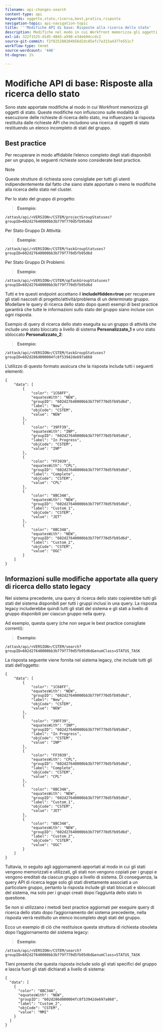 ```yaml
---
filename: api-changes-search
content-type: api
keywords: oggetto,stato,ricerca,best,pratica,risposta
navigation-topic: api-navigation-topic
title: '''Modifiche API di base: Risposte alla ricerca dello stato'
description: Modifiche nel modo in cui Workfront memorizza gli oggetti di stato.
exl-id: 322f1525-d1d5-4845-a590-e34eb94ccdc2
source-git-commit: f2f825280204b56d2dc85efc7a315a4377e551c7
workflow-type: tm+mt
source-wordcount: '446'
ht-degree: 1%

---
```


# Modifiche API di base: Risposte alla ricerca dello stato

Sono state apportate modifiche al modo in cui Workfront memorizza gli oggetti di stato. Queste modifiche non influiscono sulle modalità di esecuzione delle richieste di ricerca dello stato, ma influenzano la risposta restituita dalle richieste API che includono una ricerca di oggetti di stato restituendo un elenco incompleto di stati del gruppo.

## Best practice

Per recuperare in modo affidabile l’elenco completo degli stati disponibili per un gruppo, le seguenti richieste sono considerate best practice.

>[!NOTE]
>
>Queste strutture di richiesta sono consigliate per tutti gli utenti indipendentemente dal fatto che siano state apportate o meno le modifiche alla ricerca dello stato nel cluster.

Per lo stato del gruppo di progetto:

>**Esempio:**

```
/attask/api/<VERSION>/CSTEM/projectGroupStatuses?groupID=602d27640000bb3b779f770d5fb95d6d
```

Per Stato Gruppo Di Attività:

>**Esempio:**

```
/attask/api/<VERSION>/CSTEM/taskGroupStatuses?groupID=602d27640000bb3b779f770d5fb95d6d
```

Per Stato Gruppo Di Problemi:

>**Esempio:**

```
/attask/api/<VERSION>/CSTEM/opTaskGroupStatuses?groupID=602d27640000bb3b779f770d5fb95d6d
```

Tutti e tre questi endpoint accettano il **includeHidden=true** per recuperare gli stati nascosti di progetto/attività/problema di un determinato gruppo. Modellare le query di ricerca dello stato dopo questi esempi di best practice garantirà che tutte le informazioni sullo stato del gruppo siano incluse con ogni risposta.

Esempio di query di ricerca dello stato eseguita su un gruppo di attività che include uno stato bloccato a livello di sistema **Personalizzato_1** e uno stato sbloccato **Personalizzato_2**:

>**Esempio:**

```
/attask/api/<VERSION>/CSTEM/taskGroupStatuses?groupID=602d286d000004fc8f53942de697a868
```

L’utilizzo di questo formato assicura che la risposta includa tutti i seguenti elementi:

```
{
    "data": [
        {
            "color": "1C68FF",
            "equatesWith": "NEW",
            "groupID": "602d27640000bb3b779f770d5fb95d6d",
            "label": "New",
            "objCode": "CSTEM",
            "value": "NEW"
        },
        {
            "color": "39FF39",
            "equatesWith": "INP",
            "groupID": "602d27640000bb3b779f770d5fb95d6d",
            "label": "In Progress",
            "objCode": "CSTEM",
            "value": "INP"
        },
        {
            "color": "FF3939",
            "equatesWith": "CPL",
            "groupID": "602d27640000bb3b779f770d5fb95d6d",
            "label": "Complete",
            "objCode": "CSTEM",
            "value": "CPL"
        },
        {
            "color": "8BC34A",
            "equatesWith": "NEW",
            "groupID": "602d27640000bb3b779f770d5fb95d6d",
            "label": "Custom_1",
            "objCode": "CSTEM",
            "value": "JET"
        },
        {
            "color": "8BC34A",
            "equatesWith": "NEW",
            "groupID": "602d27640000bb3b779f770d5fb95d6d",
            "label": "Custom_2",
            "objCode": "CSTEM",
            "value": "OGC"
        }
    ]
}
```

## Informazioni sulle modifiche apportate alla query di ricerca dello stato legacy

Nel sistema precedente, una query di ricerca dello stato copierebbe tutti gli stati del sistema disponibili per tutti i gruppi inclusi in una query. La risposta legacy includerebbe quindi tutti gli stati del sistema e gli stati a livello di gruppo disponibili per ciascun gruppo nella query.

Ad esempio, questa query (che non segue le best practice consigliate correnti):

>**Esempio:**

```
/attask/api/<VERSION>/CSTEM/search?groupID=602d27640000bb3b779f770d5fb95d6d&enumClass=STATUS_TASK
```

La risposta seguente viene fornita nel sistema legacy, che include tutti gli stati dell’oggetto:

```
{
    "data": [
        {
            "color": "1C68FF",
            "equatesWith": "NEW",
            "groupID": "602d27640000bb3b779f770d5fb95d6d",
            "label": "New",
            "objCode": "CSTEM",
            "value": "NEW"
        },
        {
            "color": "39FF39",
            "equatesWith": "INP",
            "groupID": "602d27640000bb3b779f770d5fb95d6d",
            "label": "In Progress",
            "objCode": "CSTEM",
            "value": "INP"
        },
        {
            "color": "FF3939",
            "equatesWith": "CPL",
            "groupID": "602d27640000bb3b779f770d5fb95d6d",
            "label": "Complete",
            "objCode": "CSTEM",
            "value": "CPL"
        },
        {
            "color": "8BC34A",
            "equatesWith": "NEW",
            "groupID": "602d27640000bb3b779f770d5fb95d6d",
            "label": "Custom_1",
            "objCode": "CSTEM",
            "value": "JET"
        },
        {
            "color": "8BC34A",
            "equatesWith": "NEW",
            "groupID": "602d27640000bb3b779f770d5fb95d6d",
            "label": "Custom_2",
            "objCode": "CSTEM",
            "value": "OGC"
        }
    ]
}
```

Tuttavia, in seguito agli aggiornamenti apportati al modo in cui gli stati vengono memorizzati e utilizzati, gli stati non vengono copiati per i gruppi e vengono ereditati da ciascun gruppo a livello di sistema. Di conseguenza, la query API di ricerca legge solo gli stati direttamente associati a un particolare gruppo, pertanto la risposta include gli stati bloccati e sbloccati del sistema, ma solo per i gruppi creati dopo l’aggiunta dello stato in questione.

Se non si utilizzano i metodi best practice aggiornati per eseguire query di ricerca dello stato dopo l’aggiornamento del sistema precedente, nella risposta verrà restituito un elenco incompleto degli stati del gruppo.

Ecco un esempio di ciò che restituisce questa struttura di richiesta obsoleta dopo l’aggiornamento del sistema legacy:

>**Esempio:**

```
/attask/api/<VERSION>/CSTEM/search?groupID=602d27640000bb3b779f770d5fb95d6d&enumClass=STATUS_TASK
```

Tieni presente che questa risposta include solo gli stati specifici del gruppo e lascia fuori gli stati dichiarati a livello di sistema:

```
{
  "data": [
    {
      "color": "8BC34A",
      "equatesWith": "NEW",
      "groupID": "602d286d000004fc8f53942de697a868",
      "label": "Custom_2",
      "objCode": "CSTEM",
      "value": "MMI"
    }
  ]
}
```
